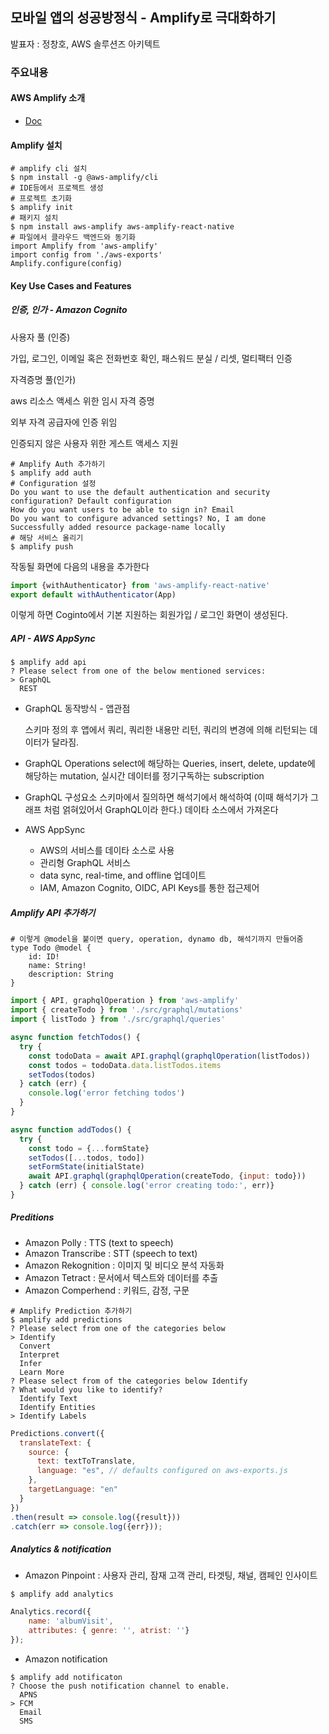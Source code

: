 ## 모바일 앱의 성공방정식 - Amplify로 극대화하기

발표자 : 정창호, AWS 솔루션즈 아키텍트

### 주요내용

#### AWS Amplify 소개

- [Doc](https://docs.amplify.aws/)

#### Amplify 설치

```shell
# amplify cli 설치
$ npm install -g @aws-amplify/cli
# IDE등에서 프로젝트 생성
# 프로젝트 초기화
$ amplify init
# 패키지 설치
$ npm install aws-amplify aws-amplify-react-native
# 파일에서 클라우드 백엔드와 동기화
import Amplify from 'aws-amplify'
import config from './aws-exports'
Amplify.configure(config)
```

#### Key Use Cases and Features

##### 인증, 인가 - Amazon Cognito

사용자 풀 (인증)

가입, 로그인, 이메일 혹은 전화번호 확인, 패스워드 분실 / 리셋, 멀티팩터 인증

자격증명 풀(인가)

aws 리소스 액세스 위한 임시 자격 증명

외부 자격 공급자에 인증 위임

인증되지 않은 사용자 위한 게스트 액세스 지원

```shell
# Amplify Auth 추가하기
$ amplify add auth
# Configuration 설정
Do you want to use the default authentication and security configuration? Default configuration
How do you want users to be able to sign in? Email
Do you want to configure advanced settings? No, I am done
Successfully added resource package-name locally
# 해당 서비스 올리기
$ amplify push
```

작동될 화면에 다음의 내용을 추가한다

```javascript
import {withAuthenticator} from 'aws-amplify-react-native'
export default withAuthenticator(App)
```

이렇게 하면 Coginto에서 기본 지원하는 회원가입 / 로그인 화면이 생성된다.

##### API - AWS AppSync

```shell
$ amplify add api
? Please select from one of the below mentioned services:
> GraphQL
  REST
```

- GraphQL 동작방식 - 앱관점

  스키마 정의 후 앱에서 쿼리, 쿼리한 내용만 리턴, 쿼리의 변경에 의해 리턴되는 데이터가 달라짐.

- GraphQL Operations
  select에 해당하는 Queries, insert, delete, update에 해당하는 mutation, 실시간 데이터를 정기구독하는 subscription

- GraphQL 구성요소
  스키마에서 질의하면 해석기에서 해석하여 (이때 해석기가 그래프 처럼 얽혀있어서 GraphQL이라 한다.) 데이타 소스에서 가져온다

- AWS AppSync

  - AWS의 서비스를 데이타 소스로 사용
  - 관리형 GraphQL 서비스
  - data sync, real-time, and offline 업데이트
  - IAM, Amazon Cognito, OIDC, API Keys를 통한 접근제어

##### Amplify API 추가하기

```shell
# 이렇게 @model을 붙이면 query, operation, dynamo db, 해석기까지 만들어줌
type Todo @model {
	id: ID!
	name: String!
	description: String
}
```

```javascript
import { API, graphqlOperation } from 'aws-amplify'
import { createTodo } from './src/graphql/mutations'
import { listTodo } from './src/graphql/queries'

async function fetchTodos() {
  try {
    const todoData = await API.graphql(graphqlOperation(listTodos))
    const todos = todoData.data.listTodos.items
    setTodos(todos)
  } catch (err) {
    console.log('error fetching todos')
  }
}

async function addTodos() {
  try {
    const todo = {...formState}
    setTodos([...todos, todo])
    setFormState(initialState)
    await API.graphql(graphqlOperation(createTodo, {input: todo}))
  } catch (err) { console.log('error creating todo:', err)}
}
```

##### Preditions

- Amazon Polly : TTS (text to speech)
- Amazon Transcribe : STT (speech to text)
- Amazon Rekognition : 이미지 및 비디오 분석 자동화
- Amazon Tetract : 문서에서 텍스트와 데이터를 추출
- Amazon Comperhend : 키워드, 감정, 구문

```shell
# Amplify Prediction 추가하기
$ amplify add predictions
? Please select from one of the categories below
> Identify
  Convert
  Interpret
  Infer
  Learn More
? Please select from of the categories below Identify
? What would you like to identify?
  Identify Text
  Identify Entities
> Identify Labels
```

```javascript
Predictions.convert({
  translateText: {
    source: {
      text: textToTranslate,
      language: "es", // defaults configured on aws-exports.js
    },
    targetLanguage: "en"
  }
})
.then(result => console.log({result}))
.catch(err => console.log({err}));
```

##### Analytics & notification

- Amazon Pinpoint : 사용자 관리, 잠재 고객 관리, 타겟팅, 채널, 캠페인 인사이트

```shell
$ amplify add analytics
```

```javascript
Analytics.record({
	name: 'albumVisit',
	attributes: { genre: '', atrist: ''}
});
```

- Amazon notification

```shell
$ amplify add notificaton
? Choose the push notification channel to enable.
  APNS
> FCM
  Email
  SMS
```